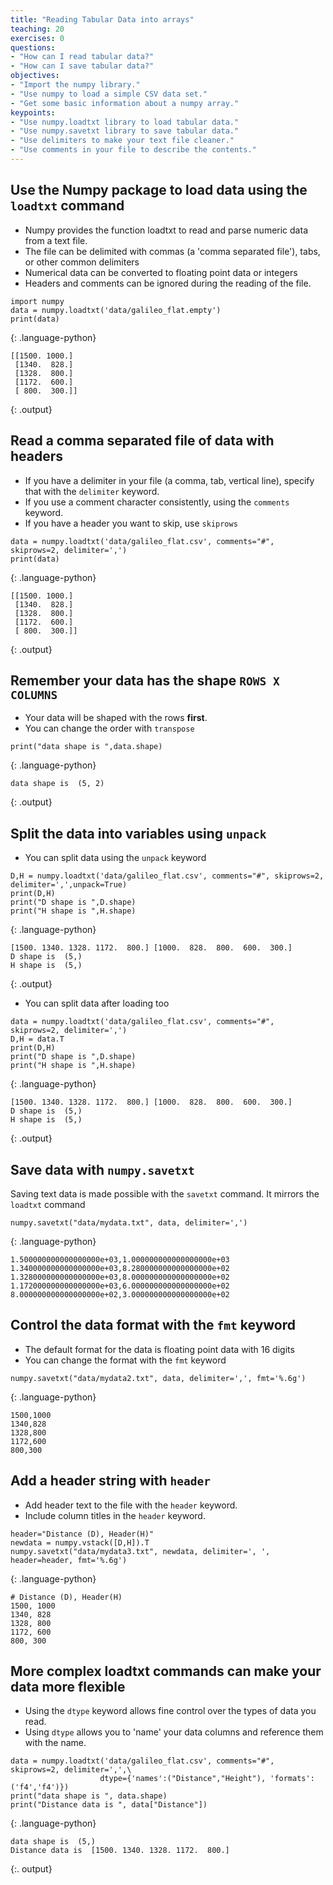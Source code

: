 ```yaml
---
title: "Reading Tabular Data into arrays"
teaching: 20
exercises: 0
questions:
- "How can I read tabular data?"
- "How can I save tabular data?"
objectives:
- "Import the numpy library."
- "Use numpy to load a simple CSV data set."
- "Get some basic information about a numpy array."
keypoints:
- "Use numpy.loadtxt library to load tabular data."
- "Use numpy.savetxt library to save tabular data."
- "Use delimiters to make your text file cleaner."
- "Use comments in your file to describe the contents."
---
```


## Use the Numpy package to load data using the `loadtxt` command

* Numpy provides the function loadtxt to read and parse numeric data from a text file.
* The file can be delimited with commas (a 'comma separated file'), tabs, or other common delimiters
* Numerical data can be converted to floating point data or integers
* Headers and comments can be ignored during the reading of the file.

~~~
import numpy
data = numpy.loadtxt('data/galileo_flat.empty')
print(data)
~~~
{: .language-python}
~~~
[[1500. 1000.]
 [1340.  828.]
 [1328.  800.]
 [1172.  600.]
 [ 800.  300.]]
~~~
{: .output}


## Read a comma separated file of data with headers
* If you have a delimiter in your file (a comma, tab, vertical line), specify that with the `delimiter` keyword.
* If you use a comment character consistently, using the `comments` keyword.
* If you have a header you want to skip, use `skiprows`

~~~
data = numpy.loadtxt('data/galileo_flat.csv', comments="#", skiprows=2, delimiter=',')
print(data)
~~~
{: .language-python}
~~~
[[1500. 1000.]
 [1340.  828.]
 [1328.  800.]
 [1172.  600.]
 [ 800.  300.]]
~~~
{: .output}


## Remember your data has the shape `ROWS X COLUMNS`
* Your data will be shaped with the rows **first**.
* You can change the order with `transpose`

~~~
print("data shape is ",data.shape)
~~~
{: .language-python}
~~~
data shape is  (5, 2)
~~~
{: .output}


## Split the data into variables using `unpack`
* You can split data using the `unpack` keyword

~~~
D,H = numpy.loadtxt('data/galileo_flat.csv', comments="#", skiprows=2, delimiter=',',unpack=True)
print(D,H)
print("D shape is ",D.shape)
print("H shape is ",H.shape)
~~~
{: .language-python}
~~~
[1500. 1340. 1328. 1172.  800.] [1000.  828.  800.  600.  300.]
D shape is  (5,)
H shape is  (5,)
~~~
{: .output}

* You can split data after loading too

~~~
data = numpy.loadtxt('data/galileo_flat.csv', comments="#", skiprows=2, delimiter=',')
D,H = data.T
print(D,H)
print("D shape is ",D.shape)
print("H shape is ",H.shape)
~~~
{: .language-python}
~~~
[1500. 1340. 1328. 1172.  800.] [1000.  828.  800.  600.  300.]
D shape is  (5,)
H shape is  (5,)
~~~
{: .output}

## Save data with `numpy.savetxt`

Saving text data is made possible with the `savetxt` command. It mirrors the `loadtxt` command

~~~
numpy.savetxt("data/mydata.txt", data, delimiter=',')
~~~
{: .language-python}

    1.500000000000000000e+03,1.000000000000000000e+03
    1.340000000000000000e+03,8.280000000000000000e+02
    1.328000000000000000e+03,8.000000000000000000e+02
    1.172000000000000000e+03,6.000000000000000000e+02
    8.000000000000000000e+02,3.000000000000000000e+02


## Control the data format with the `fmt` keyword
* The default format for the data is floating point data with 16 digits
* You can change the format with the `fmt` keyword

~~~
numpy.savetxt("data/mydata2.txt", data, delimiter=',', fmt='%.6g')
~~~
{: .language-python}

    1500,1000
    1340,828
    1328,800
    1172,600
    800,300


## Add a header string with `header`
* Add header text to the file with the `header` keyword.
* Include column titles in the `header` keyword.

~~~
header="Distance (D), Header(H)"
newdata = numpy.vstack([D,H]).T
numpy.savetxt("data/mydata3.txt", newdata, delimiter=', ', header=header, fmt='%.6g')
~~~
{: .language-python}

    # Distance (D), Header(H)
    1500, 1000
    1340, 828
    1328, 800
    1172, 600
    800, 300


## More complex loadtxt commands can make your data more flexible
* Using the `dtype` keyword allows fine control over the types of data you read.
* Using `dtype` allows you to 'name' your data columns and reference them with the name.

~~~
data = numpy.loadtxt('data/galileo_flat.csv', comments="#", skiprows=2, delimiter=',',\
                    dtype={'names':("Distance","Height"), 'formats':('f4','f4')})
print("data shape is ", data.shape)
print("Distance data is ", data["Distance"])
~~~
{: .language-python}

~~~
data shape is  (5,)
Distance data is  [1500. 1340. 1328. 1172.  800.]
~~~
{:. output}
